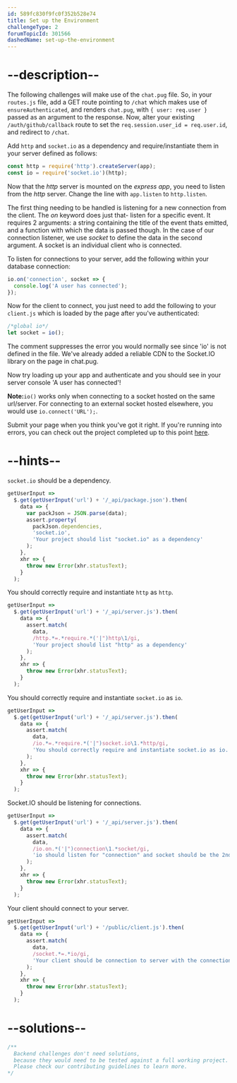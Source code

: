 ```yaml
---
id: 589fc830f9fc0f352b528e74
title: Set up the Environment
challengeType: 2
forumTopicId: 301566
dashedName: set-up-the-environment
---
```


# --description--

The following challenges will make use of the `chat.pug` file. So, in your `routes.js` file, add a GET route pointing to `/chat` which makes use of `ensureAuthenticated`, and renders `chat.pug`, with `{ user: req.user }` passed as an argument to the response. Now, alter your existing `/auth/github/callback` route to set the `req.session.user_id = req.user.id`, and redirect to `/chat`.

Add `http` and `socket.io` as a dependency and require/instantiate them in your server defined as follows:

```javascript
const http = require('http').createServer(app);
const io = require('socket.io')(http);
```

Now that the _http_ server is mounted on the _express app_, you need to listen from the _http_ server. Change the line with `app.listen` to `http.listen`.

The first thing needing to be handled is listening for a new connection from the client. The <dfn>on</dfn> keyword does just that- listen for a specific event. It requires 2 arguments: a string containing the title of the event thats emitted, and a function with which the data is passed though. In the case of our connection listener, we use _socket_ to define the data in the second argument. A socket is an individual client who is connected.

To listen for connections to your server, add the following within your database connection:

```javascript
io.on('connection', socket => {
  console.log('A user has connected');
});
```

Now for the client to connect, you just need to add the following to your `client.js` which is loaded by the page after you've authenticated:

```js
/*global io*/
let socket = io();
```

The comment suppresses the error you would normally see since 'io' is not defined in the file. We've already added a reliable CDN to the Socket.IO library on the page in chat.pug.

Now try loading up your app and authenticate and you should see in your server console 'A user has connected'!

**Note:**`io()` works only when connecting to a socket hosted on the same url/server. For connecting to an external socket hosted elsewhere, you would use `io.connect('URL');`.

Submit your page when you think you've got it right. If you're running into errors, you can check out the project completed up to this point [here](https://gist.github.com/camperbot/aae41cf59debc1a4755c9a00ee3859d1).

# --hints--

`socket.io` should be a dependency.

```js
getUserInput =>
  $.get(getUserInput('url') + '/_api/package.json').then(
    data => {
      var packJson = JSON.parse(data);
      assert.property(
        packJson.dependencies,
        'socket.io',
        'Your project should list "socket.io" as a dependency'
      );
    },
    xhr => {
      throw new Error(xhr.statusText);
    }
  );
```

You should correctly require and instantiate `http` as `http`.

```js
getUserInput =>
  $.get(getUserInput('url') + '/_api/server.js').then(
    data => {
      assert.match(
        data,
        /http.*=.*require.*('|")http\1/gi,
        'Your project should list "http" as a dependency'
      );
    },
    xhr => {
      throw new Error(xhr.statusText);
    }
  );
```

You should correctly require and instantiate `socket.io` as `io`.

```js
getUserInput =>
  $.get(getUserInput('url') + '/_api/server.js').then(
    data => {
      assert.match(
        data,
        /io.*=.*require.*('|")socket.io\1.*http/gi,
        'You should correctly require and instantiate socket.io as io.'
      );
    },
    xhr => {
      throw new Error(xhr.statusText);
    }
  );
```

Socket.IO should be listening for connections.

```js
getUserInput =>
  $.get(getUserInput('url') + '/_api/server.js').then(
    data => {
      assert.match(
        data,
        /io.on.*('|")connection\1.*socket/gi,
        'io should listen for "connection" and socket should be the 2nd arguments variable'
      );
    },
    xhr => {
      throw new Error(xhr.statusText);
    }
  );
```

Your client should connect to your server.

```js
getUserInput =>
  $.get(getUserInput('url') + '/public/client.js').then(
    data => {
      assert.match(
        data,
        /socket.*=.*io/gi,
        'Your client should be connection to server with the connection defined as socket'
      );
    },
    xhr => {
      throw new Error(xhr.statusText);
    }
  );
```

# --solutions--

```js
/**
  Backend challenges don't need solutions, 
  because they would need to be tested against a full working project. 
  Please check our contributing guidelines to learn more.
*/
```
